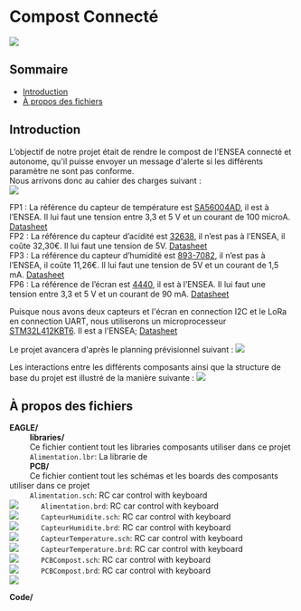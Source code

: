 # Compost Connecté

![](Image/header.jpg)

## Sommaire
- [Introduction](#introduction)
- [À propos des fichiers](#à-propos-des-fichiers) 


## Introduction

L’objectif de notre projet était de rendre le compost de l'ENSEA connecté et autonome, qu'il puisse envoyer un message d'alerte si les différents paramètre ne sont pas conforme.   
Nous arrivons donc au cahier des charges suivant :    
![](Image/CahierDesCharges.png)     

FP1 : La référence du capteur de température est [SA56004AD](https://www.nxp.com/part/SA56004AD#/), il est à l’ENSEA. Il lui faut une tension entre 3,3 et 5 V et un courant de 100 microA. [Datasheet](https://www.nxp.com/docs/en/brochure/75015962.pdf)    
FP2 : La référence du capteur d’acidité est [32638](https://www.gotronic.fr/art-sonde-ph-interface-sen0161-21552.htm), il n’est pas à l’ENSEA, il coûte 32,30€. Il lui faut une tension de 5V. [Datasheet](https://wiki.dfrobot.com/PH_meter_SKU__SEN0161_)    
FP3 : La référence du capteur d’humidité est [893-7082](https://fr.rs-online.com/web/p/capteurs-de-temperature-et-d-humidite/8937082), il n’est pas à l’ENSEA, il coûte 11,26€. Il lui faut une tension de 5V et un courant de 1,5 mA. [Datasheet](https://www.te.com/commerce/DocumentDelivery/DDEController?Action=showdoc&DocId=Data+Sheet%7FHPC052_J%7FA%7Fpdf%7FEnglish%7FENG_DS_HPC052_J_A.pdf%7FCAT-HSC0006)  
FP6 : La référence de l’écran est [4440](https://www.adafruit.com/product/4440), il est à l’ENSEA. Il lui faut une tension entre 3,3 et 5 V et un courant de 90 mA. [Datasheet](https://cdn-learn.adafruit.com/downloads/pdf/monochrome-oled-breakouts.pdf)   
    
Puisque nous avons deux capteurs et l'écran en connection I2C et le LoRa en connection UART, nous utiliserons un microprocesseur [STM32L412KBT6](https://www.digikey.fr/fr/products/detail/stmicroelectronics/STM32L412KBT6/9656219). Il est a l'ENSEA; [Datasheet](https://www.st.com/resource/en/datasheet/stm32l412kb.pdf)   
    
Le projet avancera d'après le planning prévisionnel suivant :
![](Image/Gant.png)   

Les interactions entre les différents composants ainsi que la structure de base du projet est illustré de la manière suivante :
![](Image/DiagrammeDArchitecture.png)


## À propos des fichiers
**EAGLE/**    
  &emsp; &emsp;  **libraries/**    
  &emsp; &emsp;  Ce fichier contient tout les libraries composants utiliser dans ce projet    
  &emsp; &emsp; `Alimentation.lbr`: La librarie de      
  &emsp; &emsp;  **PCB/**   
  &emsp; &emsp;  Ce fichier contient tout les schémas et les boards des composants utiliser dans ce projet   
  &emsp; &emsp; `Alimentation.sch`: RC car control with keyboard  
  ![](Image/Alimentationsch.png)
  &emsp; &emsp; `Alimentation.brd`: RC car control with keyboard    
  ![](Image/Alimentationbrd.png)
  &emsp; &emsp; `CapteurHumidite.sch`: RC car control with keyboard   
  ![](Image/CapteurHumiditesch.png)
  &emsp; &emsp; `CapteurHumidite.brd`: RC car control with keyboard  
  ![](Image/CapteurHumiditebrd.png)
  &emsp; &emsp; `CapteurTemperature.sch`: RC car control with keyboard   
  ![](Image/CapteurTemperaturesch.png)
  &emsp; &emsp; `CapteurTemperature.brd`: RC car control with keyboard    
  ![](Image/CapteurTemperaturebrd.png)
  &emsp; &emsp; `PCBCompost.sch`: RC car control with keyboard     
  ![](Image/PCBCompostsch.png)
  &emsp; &emsp; `PCBCompost.brd`: RC car control with keyboard    
  ![](Image/PCBCompostbrd.png)    
  
**Code/**
